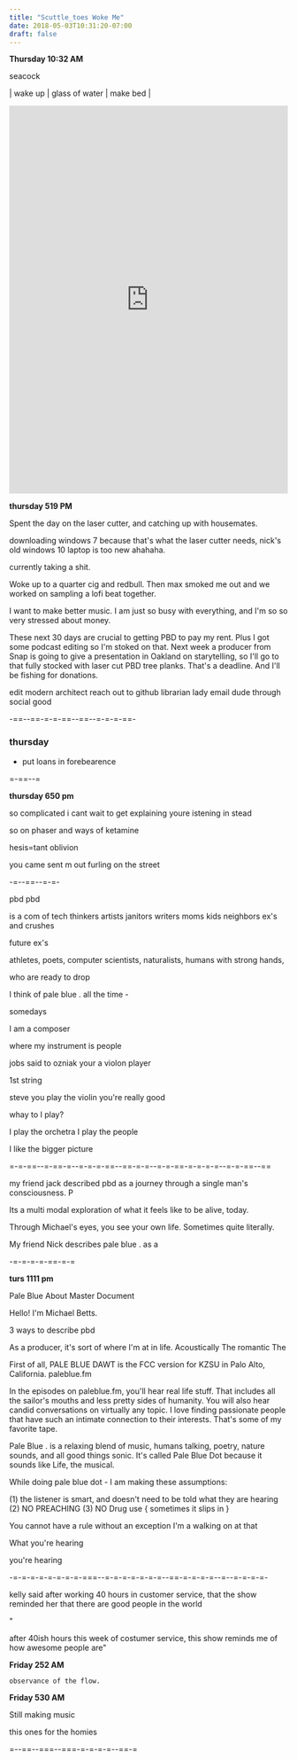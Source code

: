 ```yaml
---
title: "Scuttle_toes Woke Me"
date: 2018-05-03T10:31:20-07:00
draft: false
---
```


**Thursday 10:32 AM**


seacock

| wake up | glass of water | make bed |

<iframe width="100%" height="700" scrolling="no" frameborder="no" allow="autoplay" src="https://w.soundcloud.com/player/?url=https%3A//api.soundcloud.com/tracks/447770859%3Fsecret_token%3Ds-ytMHS&color=%23ff5500&auto_play=false&hide_related=false&show_comments=true&show_user=true&show_reposts=false&show_teaser=true&visual=true"></iframe>

**thursday 519 PM**

Spent the day on the laser cutter, and catching up with housemates.

downloading windows 7 because that's what the laser cutter needs, nick's old windows 10 laptop is too new ahahaha.

currently taking a shit.

Woke up to a quarter cig and redbull. Then max smoked me out and we worked on sampling a lofi beat together.

I want to make better music. I am just so busy with everything, and I'm so so very stressed about money.

These next 30 days are crucial to getting PBD to pay my rent. Plus I got some podcast editing so I'm stoked on that. Next week a producer from Snap is going to give a presentation in Oakland on starytelling, so I'll go to that fully stocked with laser cut PBD tree planks. That's a deadline. And I'll be fishing for donations.



edit modern architect
reach out to github librarian lady
email dude through social good


-==--==-=-=-==--==--=-=-=-==-

### thursday
  - put loans in forebearence




=-==--=

**thursday 650 pm**

so complicated i cant wait to get explaining
youre istening in stead

so on phaser and ways of ketamine

hesis=tant oblivion

you came sent m out
furling on the street

-=--==--=-=-

pbd
pbd

is a com of tech thinkers artists janitors writers moms kids neighbors ex's and crushes

future ex's

athletes, poets, computer scientists, naturalists, humans with strong hands,

who are ready to drop

I think of pale blue . all the time -



somedays

I am a composer

where my instrument is people


jobs said to ozniak your a violon player

1st string

steve you play the violin you're really good

whay to I play?

 I play the orchetra
 I play the people

 I like the bigger picture

 =-=-==--=-==-=--=-=-=-==--==-=-=--=-=-==-=-=-=-=--=-=-==--==


my friend jack described pbd as
a journey through a single man's consciousness. P

Its a multi modal exploration of what it feels like to be alive, today.

Through Michael's eyes, you see your own life. Sometimes quite literally.

My friend Nick describes pale blue . as a  

-=-=-=-=-==-=-=

**turs 1111 pm**

Pale Blue About Master Document

Hello! I'm Michael Betts.

3 ways to describe pbd

As a producer, it's sort of where I'm at in life. Acoustically
The romantic
The

First of all, PALE BLUE DAWT is the FCC version for KZSU in Palo Alto, California.
paleblue.fm

In the episodes on paleblue.fm, you'll hear real life stuff. That includes all the sailor's mouths and less pretty sides of humanity. You will also hear candid conversations on virtually any topic. I love finding passionate people that have such an intimate connection to their interests. That's some of my favorite tape.  


Pale Blue . is a relaxing blend of music, humans talking, poetry, nature sounds, and all good things sonic. It's called Pale Blue Dot because it sounds like Life, the musical.



While doing pale blue dot - I am making these assumptions:

(1) the listener is smart, and doesn't need to be told what they are hearing
(2) NO PREACHING
(3) NO Drug use { sometimes it slips in }


You cannot have a rule without an exception
I'm a walking on at that



What you're hearing

you're hearing

-=-=-=-=-=-=-=-=-===--=-=-=-=-=-=-=--==-=-=-=-=--=--=-=-=-=-


kelly said after working 40 hours in customer service, that the show reminded her that there are good people in the world

"

after 40ish hours this week of costumer service, this show reminds me of how awesome people are"








**Friday 252 AM**
```
observance of the flow.
```



**Friday 530 AM**

Still making music

this ones for the homies

=--==--===--===-=-=-=-=--==-=
